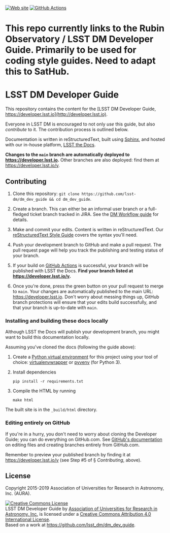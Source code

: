 [![Web site](https://img.shields.io/badge/developer-lsst.io-brightgreen.svg)](https://developer.lsst.io)
[![GitHub Actions](https://github.com/lsst-dm/dm_dev_guide/workflows/CI/badge.svg)](https://github.com/lsst-dm/dm_dev_guide/actions?query=workflow%3A%22CI%22)

# This repo currently links to the Rubin Observatory / LSST DM Developer Guide. Primarily to be used for coding style guides. Need to adapt this to SatHub.


# LSST DM Developer Guide

This repository contains the content for the [LSST DM Developer Guide, https://developer.lsst.io](http://developer.lsst.io).

Everyone in LSST DM is encouraged to not only *use* this guide, but also *contribute* to it.
The contribution process is outlined below.

Documentation is written in reStructuredText, built using [Sphinx](http://sphinx-doc.org), and hosted with our in-house platform, [LSST the Docs](https://sqr-006.lsst.io).

**Changes to the `main` branch are automatically deployed to https://developer.lsst.io.**
Other branches are also deployed: find them at https://developer.lsst.io/v.

## Contributing

1. Clone this repository: `git clone https://github.com/lsst-dm/dm_dev_guide && cd dm_dev_guide`.

2. Create a branch. This can either be an informal user branch or a full-fledged ticket branch tracked in JIRA. See the [DM Workflow guide](https://developer.lsst.io/work/flow.html#git-branching) for details.

3. Make and commit your edits. Content is written in reStructuredText. Our [reStructuredText Style Guide](https://developer.lsst.io/restructuredtext/style.html) covers the syntax you'll need.

4. Push your development branch to GitHub and make a pull request. The pull request page will help you track the publishing and testing status of your branch. 

5. If your build on [GitHub Actions](https://github.com/lsst-dm/dm_dev_guide/actions?query=workflow%3A%22CI%22) is successful, your branch will be published with LSST the Docs. **Find your branch listed at https://developer.lsst.io/v.**

6. Once you're done, press the green button on your pull request to merge to `main`. Your changes are automatically published to the main URL: https://developer.lsst.io. Don't worry about messing things up, GitHub branch protections will ensure that your edits build successfully, and that your branch is up-to-date with `main`.

### Installing and building these docs locally

Although LSST the Docs will publish your development branch, you might want to build this documentation locally.

Assuming you've cloned the docs (following the guide above):

1. Create a [Python virtual environment](http://docs.python-guide.org/en/latest/dev/virtualenvs/) for this project using your tool of choice: [virtualenvwrapper](http://virtualenvwrapper.readthedocs.org/en/latest/) or [pyvenv](https://docs.python.org/3/library/venv.html) (for Python 3).

2. Install dependencies

   ```
   pip install -r requirements.txt
   ```

3. Compile the HTML by running

   ```
   make html
   ```

The built site is in the `_build/html` directory.

### Editing entirely on GitHub

If you're in a hurry, you don't need to worry about cloning the Developer Guide; you can do everything on GitHub.com. See [GitHub's documentation](https://help.github.com/articles/github-flow-in-the-browser/) on editing files and creating branches entirely from GitHub.com.

Remember to preview your published branch by finding it at https://developer.lsst.io/v (see Step #5 of § *Contributing*, above).

## License

Copyright 2015-2019 Association of Universities for Research in Astronomy, Inc. (AURA).

<a rel="license" href="http://creativecommons.org/licenses/by/4.0/"><img alt="Creative Commons License" style="border-width:0" src="https://i.creativecommons.org/l/by/4.0/88x31.png" /></a><br /><span xmlns:dct="http://purl.org/dc/terms/" property="dct:title">LSST DM Developer Guide</span> by <a xmlns:cc="http://creativecommons.org/ns#" href="http://www.lsst.org" property="cc:attributionName" rel="cc:attributionURL">Association of Universities for Research in Astronomy, Inc.</a> is licensed under a <a rel="license" href="http://creativecommons.org/licenses/by/4.0/">Creative Commons Attribution 4.0 International License</a>.<br />Based on a work at <a xmlns:dct="http://purl.org/dc/terms/" href="https://github.com/lsst_dm/dm_dev_guide" rel="dct:source">https://github.com/lsst_dm/dm_dev_guide</a>.
